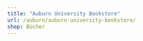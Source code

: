 ```yaml
---
title: "Auburn University Bookstore"
url: /auburn/auburn-university-bookstore/
shop: Bücher
---
```

